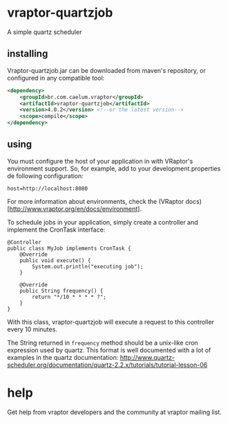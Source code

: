 # vraptor-quartzjob

A simple quartz scheduler

## installing

Vraptor-quartzjob.jar can be downloaded from maven's repository, or configured in any compatible tool:

```xml
<dependency>
    <groupId>br.com.caelum.vraptor</groupId>
    <artifactId>vraptor-quartzjob</artifactId>
    <version>4.0.2</version> <!--or the latest version-->
    <scope>compile</scope>
</dependency>
```

## using

You must configure the host of your application in with VRaptor's environment support.
So, for example, add to your development.properties de following configuration:

```properties
host=http://localhost:8080
```

For more information about environments, check the (VRaptor docs)[http://www.vraptor.org/en/docs/environment].

To schedule jobs in your application, simply create a controller and implement the CronTask interface:

```
@Controller
public class MyJob implements CronTask {
    @Override
    public void execute() {
        System.out.println("executing job");
    }

    @Override
    public String frequency() {
        return "*/10 * * * * ?";
    }
}
```

With this class, vraptor-quartzjob will execute a request to this controller every 10 minutes.

The String returned in `frequency` method should be a unix-like cron expression used by quartz.
This format is well documented with a lot of examples in the quartz documentation:
http://www.quartz-scheduler.org/documentation/quartz-2.2.x/tutorials/tutorial-lesson-06

# help

Get help from vraptor developers and the community at vraptor mailing list.
